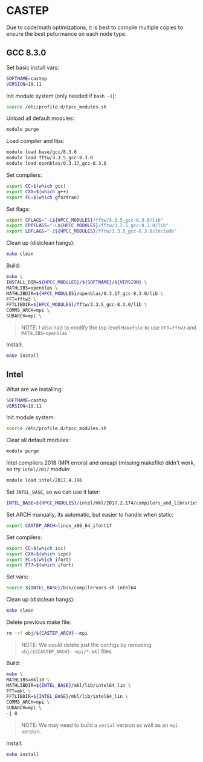 # CASTEP

Due to code/math optimizations, it is best to compile multiple copies to ensure the best peformance on each node type.

## GCC 8.3.0

Set basic install vars:
```bash
SOFTNAME=castep
VERSION=19.11
```

Init module system (only needed if `bash -l`):

```bash
source /etc/profile.d/hpcc_modules.sh
```

Unload all default modules:

```bash
module purge
```

Load compiler and libs:

```bash
module load base/gcc/8.3.0
module load fftw/3.3.5_gcc-8.3.0
module load openblas/0.3.17_gcc-8.3.0
```

Set compilers:

```bash
export CC=$(which gcc)
export CXX=$(which g++)
export FC=$(which gfortran)
```

Set flags:

```bash
export CFLAGS="-L${HPCC_MODULES}/fftw/3.3.5_gcc-8.3.0/lib"
export CPPFLAGS="-L${HPCC_MODULES}/fftw/3.3.5_gcc-8.3.0/lib"
export LDFLAGS="-I${HPCC_MODULES}/fftw/3.3.5_gcc-8.3.0/include"
```

Clean up (distclean hangs):

```bash
make clean
```

Build:

```bash
make \
INSTALL_DIR=${HPCC_MODULES}/${SOFTNAME}/${VERSION} \
MATHLIBS=openblas \
MATHLIBDIR=${HPCC_MODULES}/openblas/0.3.17_gcc-8.3.0/lib \
FFT=fftw3 \
FFTLIBDIR=${HPCC_MODULES}/fftw/3.3.5_gcc-8.3.0/lib \
COMMS_ARCH=mpi \
SUBARCH=mpi \
```

> NOTE: I also had to modify the top level `Makefile` to use `FFT=fftw3` and `MATHLIBS=openblas`

Install:

```bash
make install
```

## Intel

What are we installing:

```bash
SOFTNAME=castep
VERSION=19.11
```

Init module system:

```bash
source /etc/profile.d/hpcc_modules.sh
```

Clear all default modules:

```bash
module purge
```

Intel compilers 2018 (MPI errors) and oneapi (missing makefile) didn't work, so try `intel/2017` module:

```bash
module load intel/2017.4.196
```

Set `INTEL_BASE`, so we can use it later:

```bash
INTEL_BASE=${HPCC_MODULES}/intel/mkl/2017.2.174/compilers_and_libraries_2017.4.196/linux/
```

Set ARCH manually, its automatic, but easier to handle when static:

```bash
export CASTEP_ARCH=linux_x86_64_ifort17
```

Set compilers:

```bash
export CC=$(which icc)
export CXX=$(which icpc)
export FC=$(which ifort)
export F77=$(which ifort)
```

Set vars:

```bash
source ${INTEL_BASE}/bin/compilervars.sh intel64
```

Clean up (distclean hangs):

```bash
make clean
```

Delete previous make file:

```bash
rm -rf obj/${CASTEP_ARCH}--mpi
```

> NOTE: We could delete just the configs by removing `obj/${CASTEP_ARCH}--mpi/*.mkl` files

Build:

```bash
make \
MATHLIBS=mkl10 \
MATHLIBDIR=${INTEL_BASE}/mkl/lib/intel64_lin \
FFT=mkl \
FFTLIBDIR=${INTEL_BASE}/mkl/lib/intel64_lin \
COMMS_ARCH=mpi \
SUBARCH=mpi \
-j 8
```

> NOTE: We may need to build a `serial` version as well as an `mpi` version.

Install:

```bash
make install
```

